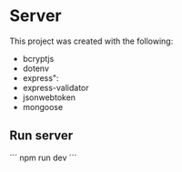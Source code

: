 # Server
 This project was created with the following:
 
 - bcryptjs
 - dotenv
 - express": 
 - express-validator
 - jsonwebtoken
 - mongoose
 
 ## Run server
´´´
 npm run dev
´´´
